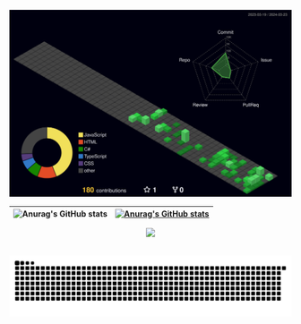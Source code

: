 ![Status](profile-3d-contrib/profile-night-green.svg)

| ![Anurag's GitHub stats](https://github-readme-stats.vercel.app/api?username=DanielGomesASG&show_icons=true&theme=github_dark&hide=prs&rank_icon=github&line_height=30) | [![Anurag's GitHub stats](http://github-profile-summary-cards.vercel.app/api/cards/profile-details?username=DanielGomesASG&theme=github_dark)](https://github.com/vn7n24fzkq/github-profile-summary-cards) |
| ----------- | ----------- |


  <div align="center" >
    <a href="https://skillicons.dev"   >
      <img src="https://skillicons.dev/icons?i=git,github,vscode,js,ts,css,html,react,nodejs,express,sequelize,bootstrap,jquery,cs,dotnet,java,spring,mysql,powershell,discord,linkedin,instagram" />
    </a>
    <br />
  </div>

##
<div align="center">
  
  ![snake gif](https://github.com/DanielGomesASG/DanielGomesASG/blob/output/github-snake-dark.svg)
  
</div>
